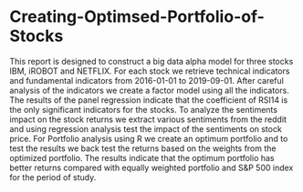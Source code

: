 # Creating-Optimsed-Portfolio-of-Stocks

This report is designed to construct a big data alpha model for three stocks IBM, iROBOT and NETFLIX. For each stock we retrieve technical indicators and fundamental indicators from    2016-01-01 to 2019-09-01. After careful analysis of the indicators we create a factor model using all the indicators. The results of the panel regression indicate that the coefficient of RSI14 is the only significant indicators for the stocks.  To analyze the sentiments impact on the stock returns we extract various sentiments from the reddit and using regression analysis test the impact of the sentiments on stock price.
For Portfolio analysis using R we create an optimum portfolio and to test the results we back test the returns based on the weights from the optimized portfolio. The results indicate that the optimum portfolio has better returns compared with equally weighted portfolio and S&P 500 index for the period of study.
